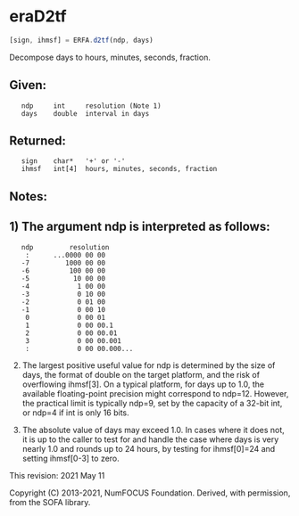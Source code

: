 # eraD2tf

```js
[sign, ihmsf] = ERFA.d2tf(ndp, days)
```

Decompose days to hours, minutes, seconds, fraction.

## Given:
```
   ndp     int     resolution (Note 1)
   days    double  interval in days
```

## Returned:
```
   sign    char*   '+' or '-'
   ihmsf   int[4]  hours, minutes, seconds, fraction
```

## Notes:

## 1) The argument ndp is interpreted as follows:

```
   ndp         resolution
    :      ...0000 00 00
   -7         1000 00 00
   -6          100 00 00
   -5           10 00 00
   -4            1 00 00
   -3            0 10 00
   -2            0 01 00
   -1            0 00 10
    0            0 00 01
    1            0 00 00.1
    2            0 00 00.01
    3            0 00 00.001
    :            0 00 00.000...
```

2) The largest positive useful value for ndp is determined by the
   size of days, the format of double on the target platform, and
   the risk of overflowing ihmsf[3].  On a typical platform, for
   days up to 1.0, the available floating-point precision might
   correspond to ndp=12.  However, the practical limit is typically
   ndp=9, set by the capacity of a 32-bit int, or ndp=4 if int is
   only 16 bits.

3) The absolute value of days may exceed 1.0.  In cases where it
   does not, it is up to the caller to test for and handle the
   case where days is very nearly 1.0 and rounds up to 24 hours,
   by testing for ihmsf[0]=24 and setting ihmsf[0-3] to zero.

This revision:  2021 May 11

Copyright (C) 2013-2021, NumFOCUS Foundation.
Derived, with permission, from the SOFA library.
